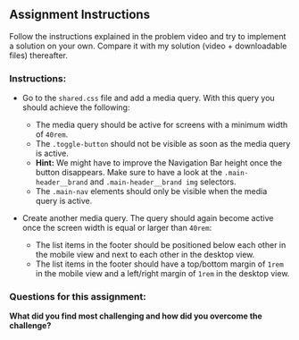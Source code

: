## Assignment Instructions

Follow the instructions explained in the problem video and try to implement a solution on your own. Compare it with my solution (video + downloadable files) thereafter.

### Instructions:

- Go to the `shared.css` file and add a media query. With this query you should achieve the following:

  - The media query should be active for screens with a minimum width of `40rem`.
  - The `.toggle-button` should not be visible as soon as the media query is active.
  - **Hint:** We might have to improve the Navigation Bar height once the button disappears. Make sure to have a look at the `.main-header__brand` and `.main-header__brand img` selectors.
  - The `.main-nav` elements should only be visible when the media query is active.

- Create another media query. The query should again become active once the screen width is equal or larger than `40rem`:
  - The list items in the footer should be positioned below each other in the mobile view and next to each other in the desktop view.
  - The list items in the footer should have a top/bottom margin of `1rem` in the mobile view and a left/right margin of `1rem` in the desktop view.

### Questions for this assignment:

**What did you find most challenging and how did you overcome the challenge?**
